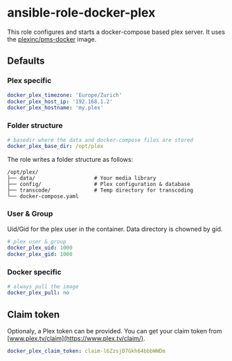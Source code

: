 # ansible-role-docker-plex
This role configures and starts a docker-compose based plex server. It uses the [plexinc/pms-docker](https://hub.docker.com/r/plexinc/pms-docker/) image.

## Defaults

### Plex specific

```yaml
docker_plex_timezone: 'Europe/Zurich'
docker_plex_host_ip: '192.168.1.2'
docker_plex_hostname: 'my.plex'
```

### Folder structure

```yaml
# basedir where the data and docker-compose files are stored
docker_plex_base_dir: /opt/plex
```
The role writes a folder structure as follows:

```
/opt/plex/
├── data/                   # Your media library              
├── config/                 # Plex configuration & database
├── transcode/              # Temp directory for transcoding
└── docker-compose.yaml
```

### User & Group
Uid/Gid for the plex user in the container. Data directory is chowned by gid.
```yaml
# plex user & group
docker_plex_uid: 1000
docker_plex_gid: 1000
```

### Docker specific
```yaml
# always pull the image
docker_plex_pull: no
```

## Claim token

Optionaly, a Plex token can be provided. You can get your claim token from [www.plex.tv/claim](https://www.plex.tv/claim/).

```yaml
docker_plex_claim_token: claim-l6ZzsjD7Gkh64bbbWWDm
```
